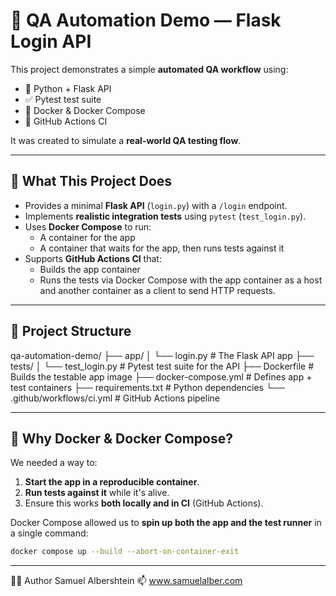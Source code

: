 # 🧪 QA Automation Demo — Flask Login API

This project demonstrates a simple **automated QA workflow** using:

- 🐍 Python + Flask API
- ✅ Pytest test suite
- 🐳 Docker & Docker Compose
- 🔁 GitHub Actions CI

It was created to simulate a **real-world QA testing flow**.

---

## 🔧 What This Project Does

- Provides a minimal **Flask API** (`login.py`) with a `/login` endpoint.
- Implements **realistic integration tests** using `pytest` (`test_login.py`).
- Uses **Docker Compose** to run:
  - A container for the app
  - A container that waits for the app, then runs tests against it
- Supports **GitHub Actions CI** that:
  - Builds the app container
  - Runs the tests via Docker Compose with the app container as a host and another container as a client to send HTTP requests. 

---

## 📂 Project Structure

qa-automation-demo/
├── app/
│ └── login.py # The Flask API app
├── tests/
│ └── test_login.py # Pytest test suite for the API
├── Dockerfile # Builds the testable app image
├── docker-compose.yml # Defines app + test containers
├── requirements.txt # Python dependencies
└── .github/workflows/ci.yml # GitHub Actions pipeline

---

## 🚀 Why Docker & Docker Compose?

We needed a way to:

1. **Start the app in a reproducible container**.
2. **Run tests against it** while it's alive.
3. Ensure this works **both locally and in CI** (GitHub Actions).

Docker Compose allowed us to **spin up both the app and the test runner** in a single command:

```bash
docker compose up --build --abort-on-container-exit
```

---

🧑‍💻 Author
Samuel Albershtein
📫 www.samuelalber.com
